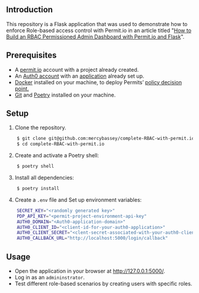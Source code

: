 ## Introduction

This repository is a Flask application that was used to demonstrate how to enforce Role-based access control with Permit.io in an article titled "[How to Build an RBAC Permissioned Admin Dashboard with Permit.io and Flask](https://medium.com/javascript-in-plain-english/how-to-build-an-rbac-permissioned-admin-dashboard-with-permit-io-and-flask-a5503a907dad)".

## Prerequisites
- A [permit.io](http://permit.io) account with a project already created. 
- An [Auth0 account](https://auth0.com/signup?place=header&type=button&text=sign%20up) with an [application](https://auth0.com/docs/get-started/auth0-overview/create-applications) already set up. 
- [Docker](https://www.docker.com/) installed on your machine, to deploy Permits’ [policy decision point.](https://docs.permit.io/concepts/pdp/overview/)
- [Git](https://git-scm.com/book/en/v2/Getting-Started-Installing-Git) and [Poetry](https://python-poetry.org/docs/#installing-with-pipx) installed on your machine.

## Setup

1. Clone the repository.

```bash
    $ git clone git@github.com:mercybassey/complete-RBAC-with-permit.io.git
    $ cd complete-RBAC-with-permit.io
```

2. Create and activate a Poetry shell:

```bash
    $ poetry shell
```
3. Install all dependencies:

```bash
    $ poetry install
```

4. Create a `.env` file and Set up environment variables:

```bash
    SECRET_KEY="<randomly generated key>"
    PDP_API_KEY="<permit-project-environment-api-key"
    AUTH0_DOMAIN="<Auth0-application-domain>"
    AUTH0_CLIENT_ID="<client-id-for-your-auth0-application>"
    AUTH0_CLIENT_SECRET="<clent-secret-associated-with-your-auth0-client-id>"
    AUTH0_CALLBACK_URL="http://localhost:5000/login/callback"
```

## Usage

- Open the application in your browser at http://127.0.0.1:5000/.
- Log in as an `admininstrator`.
- Test different role-based scenarios by creating users with specific roles.

